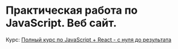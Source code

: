 # Практическая работа по JavaScript. Веб сайт.

Курс: [Полный курс по JavaScript + React - с нуля до результата](https://www.udemy.com/course/javascript_full/)

